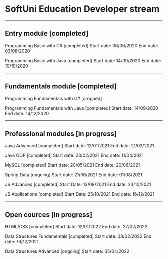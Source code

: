 
SoftUni Education		         Developer stream
==========================================

-------------------------------------------------------------------------
Entry module			[completed]
-------------------------------------------------------------------------
Programming Basic with C#		[completed]
Start date:				 06/06/2020
End date: 				 03/08/2020

Programming Basic with Java		[completed]
Start date:				 14/09/2020
End date: 				 19/10/2020


-------------------------------------------------------------------------
Fundamentals module 		[completed]
-------------------------------------------------------------------------
Programming Fundamentals with C#           [dropped]

Programming Fundamentals with Java	[completed]
Start date:				 14/09/2020
End date: 				 14/12/2020


-------------------------------------------------------------------------
Professional modules 		[in progress]
-------------------------------------------------------------------------
Java Advanced			[completed]
Start date:				 12/01/2021
End date:				 21/02/2021

Java OOP			[completed]
Start date:				 23/02/2021
End date:				 11/04/2021

MySQL				[completed]
Start date:				 20/05/2021
End date:				 20/06/2021

Spring Data			    [ongoing]
Start date:				 21/06/2021
End date:				 01/08/2021

JS Advanced			[completed]
Start Date:			 13/09/2021
End date:				 23/10/2021

JS Applications			[completed]
Start Date:			 25/10/2021
End date:				 16/12/2021

-------------------------------------------------------------------------
Open cources		  	[in progress]
-------------------------------------------------------------------------

HTML/CSS			 [completed]
Start date:				  12/01/2022
End date:				  27/02/2022

Data Structures Fundamentals	 [completed]
Start date:				  08/02/2022
End date:				  16/12/2021

Data Structures Advanced	    	     [ongoing]
Start date:				  05/04/2022